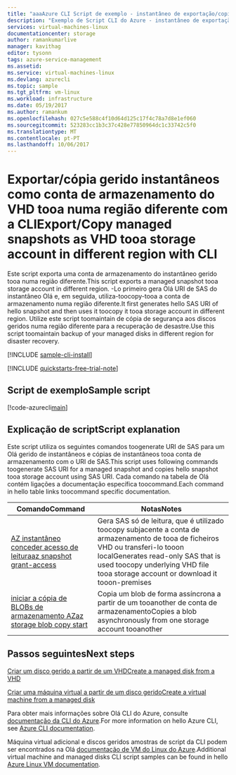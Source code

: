 ```yaml
---
title: "aaaAzure CLI Script de exemplo - instantâneo de exportação/copiar como conta de armazenamento do VHD tooa numa região diferente | Microsoft Docs"
description: "Exemplo de Script CLI do Azure - instantâneo de exportação/copiar como conta de armazenamento do VHD tooa na subscrição idêntica ou diferente"
services: virtual-machines-linux
documentationcenter: storage
author: ramankumarlive
manager: kavithag
editor: tysonn
tags: azure-service-management
ms.assetid: 
ms.service: virtual-machines-linux
ms.devlang: azurecli
ms.topic: sample
ms.tgt_pltfrm: vm-linux
ms.workload: infrastructure
ms.date: 05/19/2017
ms.author: ramankum
ms.openlocfilehash: 027c5e588c4f10d64d125c17f4c78a7d8e1ef060
ms.sourcegitcommit: 523283cc1b3c37c428e77850964dc1c33742c5f0
ms.translationtype: MT
ms.contentlocale: pt-PT
ms.lasthandoff: 10/06/2017
---
```

# <a name="exportcopy-managed-snapshots-as-vhd-tooa-storage-account-in-different-region-with-cli"></a><span data-ttu-id="e8730-103">Exportar/cópia gerido instantâneos como conta de armazenamento do VHD tooa numa região diferente com a CLI</span><span class="sxs-lookup"><span data-stu-id="e8730-103">Export/Copy managed snapshots as VHD tooa storage account in different region with CLI</span></span>

<span data-ttu-id="e8730-104">Este script exporta uma conta de armazenamento do instantâneo gerido tooa numa região diferente.</span><span class="sxs-lookup"><span data-stu-id="e8730-104">This script exports a managed snapshot tooa storage account in different region.</span></span> <span data-ttu-id="e8730-105">-Lo primeiro gera Olá URI de SAS do instantâneo Olá e, em seguida, utiliza-toocopy-tooa a conta de armazenamento numa região diferente.</span><span class="sxs-lookup"><span data-stu-id="e8730-105">It first generates hello SAS URI of hello snapshot and then uses it toocopy it tooa storage account in different region.</span></span> <span data-ttu-id="e8730-106">Utilize este script toomaintain de cópia de segurança aos discos geridos numa região diferente para a recuperação de desastre.</span><span class="sxs-lookup"><span data-stu-id="e8730-106">Use this script toomaintain backup of your managed disks in different region for disaster recovery.</span></span> 


[!INCLUDE [sample-cli-install](../../../includes/sample-cli-install.md)]

[!INCLUDE [quickstarts-free-trial-note](../../../includes/quickstarts-free-trial-note.md)]

## <a name="sample-script"></a><span data-ttu-id="e8730-107">Script de exemplo</span><span class="sxs-lookup"><span data-stu-id="e8730-107">Sample script</span></span>

[!code-azurecli[main](../../../cli_scripts/storage/copy-snapshots-to-storage-account/copy-snapshots-to-storage-account.sh "Copy snapshot")]


## <a name="script-explanation"></a><span data-ttu-id="e8730-108">Explicação de script</span><span class="sxs-lookup"><span data-stu-id="e8730-108">Script explanation</span></span>

<span data-ttu-id="e8730-109">Este script utiliza os seguintes comandos toogenerate URI de SAS para um Olá gerido de instantâneos e cópias de instantâneos tooa conta de armazenamento com o URI de SAS.</span><span class="sxs-lookup"><span data-stu-id="e8730-109">This script uses following commands toogenerate SAS URI for a managed snapshot and copies hello snapshot tooa storage account using SAS URI.</span></span> <span data-ttu-id="e8730-110">Cada comando na tabela de Olá contém ligações a documentação específica toocommand.</span><span class="sxs-lookup"><span data-stu-id="e8730-110">Each command in hello table links toocommand specific documentation.</span></span>

| <span data-ttu-id="e8730-111">Comando</span><span class="sxs-lookup"><span data-stu-id="e8730-111">Command</span></span> | <span data-ttu-id="e8730-112">Notas</span><span class="sxs-lookup"><span data-stu-id="e8730-112">Notes</span></span> |
|---|---|
| [<span data-ttu-id="e8730-113">AZ instantâneo conceder acesso de leitura</span><span class="sxs-lookup"><span data-stu-id="e8730-113">az snapshot grant-access</span></span>](https://docs.microsoft.com/cli/azure/snapshot#grant-access) | <span data-ttu-id="e8730-114">Gera SAS só de leitura, que é utilizado toocopy subjacente a conta de armazenamento de tooa de ficheiros VHD ou transferi-lo tooon local</span><span class="sxs-lookup"><span data-stu-id="e8730-114">Generates read-only SAS that is used toocopy underlying VHD file tooa storage account or download it tooon-premises</span></span>  |
| [<span data-ttu-id="e8730-115">iniciar a cópia de BLOBs de armazenamento AZ</span><span class="sxs-lookup"><span data-stu-id="e8730-115">az storage blob copy start</span></span>](https://docs.microsoft.com/en-us/cli/azure/storage/blob/copy#start) | <span data-ttu-id="e8730-116">Copia um blob de forma assíncrona a partir de um tooanother de conta de armazenamento</span><span class="sxs-lookup"><span data-stu-id="e8730-116">Copies a blob asynchronously from one storage account tooanother</span></span> |

## <a name="next-steps"></a><span data-ttu-id="e8730-117">Passos seguintes</span><span class="sxs-lookup"><span data-stu-id="e8730-117">Next steps</span></span>

[<span data-ttu-id="e8730-118">Criar um disco gerido a partir de um VHD</span><span class="sxs-lookup"><span data-stu-id="e8730-118">Create a managed disk from a VHD</span></span>](./../scripts/storage-linux-cli-sample-create-managed-disk-from-vhd.md?toc=%2fcli%2fmodule%2ftoc.json)

[<span data-ttu-id="e8730-119">Criar uma máquina virtual a partir de um disco gerido</span><span class="sxs-lookup"><span data-stu-id="e8730-119">Create a virtual machine from a managed disk</span></span>](./../../virtual-machines/scripts/virtual-machines-linux-cli-sample-create-vm-from-managed-os-disks.md?toc=%2fcli%2fmodule%2ftoc.json)

<span data-ttu-id="e8730-120">Para obter mais informações sobre Olá CLI do Azure, consulte [documentação da CLI do Azure](https://docs.microsoft.com/cli/azure/overview).</span><span class="sxs-lookup"><span data-stu-id="e8730-120">For more information on hello Azure CLI, see [Azure CLI documentation](https://docs.microsoft.com/cli/azure/overview).</span></span>

<span data-ttu-id="e8730-121">Máquina virtual adicional e discos geridos amostras de script da CLI podem ser encontrados na Olá [documentação de VM do Linux do Azure](../../virtual-machines/linux/cli-samples.md?toc=%2fazure%2fvirtual-machines%2flinux%2ftoc.json).</span><span class="sxs-lookup"><span data-stu-id="e8730-121">Additional virtual machine and managed disks CLI script samples can be found in hello [Azure Linux VM documentation](../../virtual-machines/linux/cli-samples.md?toc=%2fazure%2fvirtual-machines%2flinux%2ftoc.json).</span></span>
